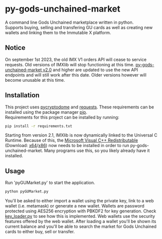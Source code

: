 # py-gods-unchained-market

A command line Gods Unchained marketplace written in python.\
Supports buying, selling and transfering GU cards as well as creating new wallets and linking them to the Immutable X platform.

## Notice
On september 1st 2023, the old IMX V1 orders API will cease to service requests. Old versions of IMXlib will stop functioning at this time. [py-gods-unchained-market v2.0](https://github.com/SaltBlocks/py-gods-unchained-market/releases/tag/v2.0) and higher are updated to use the new API endpoints and will still work after this date. Older versions however will become unusable at this time.

## Installation

This project uses [pycryptodome](https://pypi.org/project/pycryptodome/) and [requests](https://pypi.org/project/requests/). These requirements can be installed using the package manager [pip](https://pip.pypa.io/en/stable/).\
Requirements for this project can be installed by running:

```bash
pip install -r requirements.txt
```

Starting from version 2.1, IMXlib is now dynamically linked to the Universal C Runtime. Because of this, the [Microsoft Visual C++ Redistributable](https://learn.microsoft.com/en-us/cpp/windows/latest-supported-vc-redist?view=msvc-170) (Download: [x64](https://aka.ms/vs/17/release/vc_redist.x64.exe)/[x86](https://aka.ms/vs/17/release/vc_redist.x86.exe)) now needs to be installed in order to run py-gods-unchained-market.
Many programs use this, so you likely already have it installed.

## Usage
Run 'pyGUMarket.py' to start the application.
```bash
python pyGUMarket.py
```
You'll be asked to either import a wallet using the private key, link to a web wallet (i.e. metamask) or generate a new wallet. Wallets are password protected using AES256 encryption with PBKDF2 for key generation. Check [key_loader.py](https://github.com/SaltBlocks/py-gods-unchained-market/blob/main/key_loader.py) to see how this is implemented. Web wallets use the security features offered by the web wallet. After loading a wallet you'll be shown its current balance and you'll be able to search the market for Gods Unchained cards to either buy, sell or transfer.